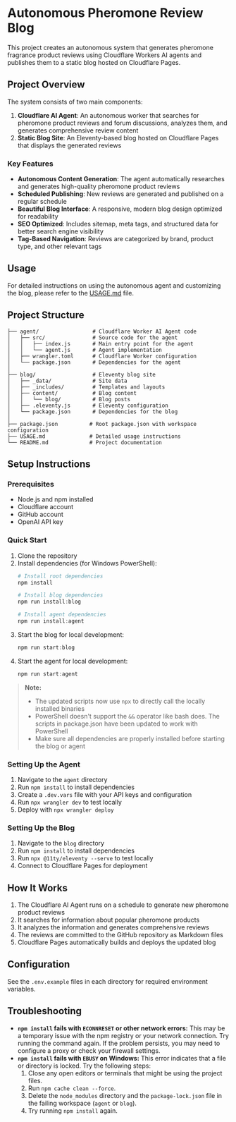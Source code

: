# Autonomous Pheromone Review Blog

This project creates an autonomous system that generates pheromone fragrance product reviews using Cloudflare Workers AI agents and publishes them to a static blog hosted on Cloudflare Pages.

## Project Overview

The system consists of two main components:

1. **Cloudflare AI Agent**: An autonomous worker that searches for pheromone product reviews and forum discussions, analyzes them, and generates comprehensive review content
2. **Static Blog Site**: An Eleventy-based blog hosted on Cloudflare Pages that displays the generated reviews

### Key Features

- **Autonomous Content Generation**: The agent automatically researches and generates high-quality pheromone product reviews
- **Scheduled Publishing**: New reviews are generated and published on a regular schedule
- **Beautiful Blog Interface**: A responsive, modern blog design optimized for readability
- **SEO Optimized**: Includes sitemap, meta tags, and structured data for better search engine visibility
- **Tag-Based Navigation**: Reviews are categorized by brand, product type, and other relevant tags

## Usage

For detailed instructions on using the autonomous agent and customizing the blog, please refer to the [USAGE.md](./USAGE.md) file.

## Project Structure

```
├── agent/                 # Cloudflare Worker AI Agent code
│   ├── src/               # Source code for the agent
│   │   ├── index.js       # Main entry point for the agent
│   │   └── agent.js       # Agent implementation
│   ├── wrangler.toml      # Cloudflare Worker configuration
│   └── package.json       # Dependencies for the agent
│
├── blog/                  # Eleventy blog site
│   ├── _data/             # Site data
│   ├── _includes/         # Templates and layouts
│   ├── content/           # Blog content
│   │   └── blog/          # Blog posts
│   ├── .eleventy.js       # Eleventy configuration
│   └── package.json       # Dependencies for the blog
│
├── package.json          # Root package.json with workspace configuration
├── USAGE.md              # Detailed usage instructions
└── README.md             # Project documentation
```

## Setup Instructions

### Prerequisites

- Node.js and npm installed
- Cloudflare account
- GitHub account
- OpenAI API key

### Quick Start

1. Clone the repository
2. Install dependencies (for Windows PowerShell):
   ```powershell
   # Install root dependencies
   npm install
   
   # Install blog dependencies
   npm run install:blog
   
   # Install agent dependencies
   npm run install:agent
   ```
3. Start the blog for local development:
   ```powershell
   npm run start:blog
   ```
4. Start the agent for local development:
   ```powershell
   npm run start:agent
   ```

> **Note:** 
> - The updated scripts now use `npx` to directly call the locally installed binaries
> - PowerShell doesn't support the `&&` operator like bash does. The scripts in package.json have been updated to work with PowerShell
> - Make sure all dependencies are properly installed before starting the blog or agent

### Setting Up the Agent

1. Navigate to the `agent` directory
2. Run `npm install` to install dependencies
3. Create a `.dev.vars` file with your API keys and configuration
4. Run `npx wrangler dev` to test locally
5. Deploy with `npx wrangler deploy`

### Setting Up the Blog

1. Navigate to the `blog` directory
2. Run `npm install` to install dependencies
3. Run `npx @11ty/eleventy --serve` to test locally
4. Connect to Cloudflare Pages for deployment

## How It Works

1. The Cloudflare AI Agent runs on a schedule to generate new pheromone product reviews
2. It searches for information about popular pheromone products
3. It analyzes the information and generates comprehensive reviews
4. The reviews are committed to the GitHub repository as Markdown files
5. Cloudflare Pages automatically builds and deploys the updated blog

## Configuration

See the `.env.example` files in each directory for required environment variables.

## Troubleshooting

- **`npm install` fails with `ECONNRESET` or other network errors:** This may be a temporary issue with the npm registry or your network connection. Try running the command again. If the problem persists, you may need to configure a proxy or check your firewall settings.
- **`npm install` fails with `EBUSY` on Windows:** This error indicates that a file or directory is locked. Try the following steps:
  1. Close any open editors or terminals that might be using the project files.
  2. Run `npm cache clean --force`.
  3. Delete the `node_modules` directory and the `package-lock.json` file in the failing workspace (`agent` or `blog`).
  4. Try running `npm install` again.